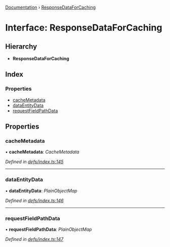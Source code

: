 [Documentation](../README.md) › [ResponseDataForCaching](responsedataforcaching.md)

# Interface: ResponseDataForCaching

## Hierarchy

* **ResponseDataForCaching**

## Index

### Properties

* [cacheMetadata](responsedataforcaching.md#cachemetadata)
* [dataEntityData](responsedataforcaching.md#dataentitydata)
* [requestFieldPathData](responsedataforcaching.md#requestfieldpathdata)

## Properties

###  cacheMetadata

• **cacheMetadata**: *CacheMetadata*

*Defined in [defs/index.ts:145](https://github.com/badbatch/graphql-box/blob/7974018/packages/cache-manager/src/defs/index.ts#L145)*

___

###  dataEntityData

• **dataEntityData**: *PlainObjectMap*

*Defined in [defs/index.ts:146](https://github.com/badbatch/graphql-box/blob/7974018/packages/cache-manager/src/defs/index.ts#L146)*

___

###  requestFieldPathData

• **requestFieldPathData**: *PlainObjectMap*

*Defined in [defs/index.ts:147](https://github.com/badbatch/graphql-box/blob/7974018/packages/cache-manager/src/defs/index.ts#L147)*

